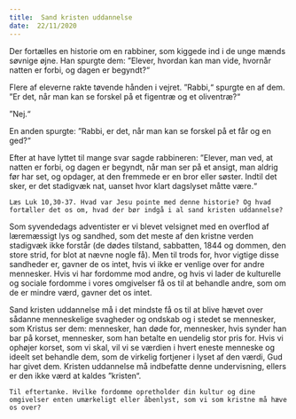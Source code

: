 ```yaml
---
title:  Sand kristen uddannelse
date:  22/11/2020
---
```


Der fortælles en historie om en rabbiner, som kiggede ind i de unge mænds søvnige øjne. Han spurgte dem: ”Elever, hvordan kan man vide, hvornår natten er forbi, og dagen er begyndt?“

Flere af eleverne rakte tøvende hånden i vejret. ”Rabbi,“ spurgte en af dem. ”Er det, når man kan se forskel på et figentræ og et oliventræ?“

”Nej.“

En anden spurgte: ”Rabbi, er det, når man kan se forskel på et får og en ged?“

Efter at have lyttet til mange svar sagde rabbineren: ”Elever, man ved, at natten er forbi, og dagen er begyndt, når man ser på et ansigt, man aldrig før har set, og opdager, at den fremmede er en bror eller søster. Indtil det sker, er det stadigvæk nat, uanset hvor klart dagslyset måtte være.“

`Læs Luk 10,30-37. Hvad var Jesu pointe med denne historie? Og hvad fortæller det os om, hvad der bør indgå i al sand kristen uddannelse?`

Som syvendedags adventister er vi blevet velsignet med en overflod af læremæssigt lys og sandhed, som det meste af den kristne verden stadigvæk ikke forstår (de dødes tilstand, sabbatten, 1844 og dommen, den store strid, for blot at nævne nogle få). Men til trods for, hvor vigtige disse sandheder er, gavner de os intet, hvis vi ikke er venlige over for andre mennesker. Hvis vi har fordomme mod andre, og hvis vi lader de kulturelle og sociale fordomme i vores omgivelser få os til at behandle andre, som om de er mindre værd, gavner det os intet.

Sand kristen uddannelse må i det mindste få os til at blive hævet over sådanne menneskelige svagheder og ondskab og i stedet se mennesker, som Kristus ser dem: mennesker, han døde for, mennesker, hvis synder han bar på korset, mennesker, som han betalte en uendelig stor pris for. Hvis vi ophøjer korset, som vi skal, vil vi se værdien i hvert eneste menneske og ideelt set behandle dem, som de virkelig fortjener i lyset af den værdi, Gud har givet dem. Kristen uddannelse må indbefatte denne undervisning, ellers er den ikke værd at kaldes ”kristen“.

`Til eftertanke. Hvilke fordomme opretholder din kultur og dine omgivelser enten umærkeligt eller åbenlyst, som vi som kristne må hæve os over?`